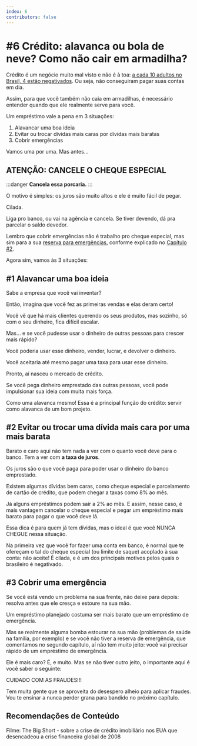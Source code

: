 ```yaml
---
index: 6
contributors: false
---
```


# #6 Crédito: alavanca ou bola de neve? Como não cair em armadilha?

Crédito é um negócio muito mal visto e não é à toa: [a cada 10 adultos no Brasil, 4 estão negativados](https://economia.uol.com.br/noticias/redacao/2019/01/15/dividas-em-atraso-calote-spc-brasil-2018.htm). Ou seja, não conseguiram pagar suas contas em dia.

Assim, para que você também não caia em armadilhas, é necessário entender quando que ele realmente serve para você.

Um empréstimo vale a pena em 3 situações:

1. Alavancar uma boa ideia
2. Evitar ou trocar dívidas mais caras por dívidas mais baratas
3. Cobrir emergências

Vamos uma por uma. Mas antes...

## ATENÇÃO: CANCELE O CHEQUE ESPECIAL

:::danger
**Cancela essa porcaria.**
:::

O motivo é simples: os juros são muito altos e ele é muito fácil de pegar.

Cilada.

Liga pro banco, ou vai na agência e cancela. Se tiver devendo, dá pra parcelar o saldo devedor.

Lembro que cobrir emergências não é trabalho pro cheque especial, mas sim para a sua [reserva para emergências](/guia/inicio/2-emergencias-como-comprar-tranquilidade), conforme explicado no [Capítulo #2](/guia/inicio/2-emergencias-como-comprar-tranquilidade).

Agora sim, vamos às 3 situações:

## #1 Alavancar uma boa ideia

Sabe a empresa que você vai inventar?

Então, imagina que você fez as primeiras vendas e elas deram certo!

Você vê que há mais clientes querendo os seus produtos, mas sozinho, só com o seu dinheiro, fica difícil escalar.

Mas… e se você pudesse usar o dinheiro de outras pessoas para crescer mais rápido?

Você poderia usar esse dinheiro, vender, lucrar, e devolver o dinheiro.

Você aceitaria até mesmo pagar uma taxa para usar esse dinheiro.

Pronto, aí nasceu o mercado de crédito.

Se você pega dinheiro emprestado das outras pessoas, você pode impulsionar sua ideia com muita mais força.

Como uma alavanca mesmo! Essa é a principal função do crédito: servir como alavanca de um bom projeto.

## #2 Evitar ou trocar uma dívida mais cara por uma mais barata

Barato e caro aqui não tem nada a ver com o quanto você deve para o banco. Tem a ver com **a taxa de juros**.

Os juros são o que você paga para poder usar o dinheiro do banco emprestado.

Existem algumas dívidas bem caras, como cheque especial e parcelamento de cartão de crédito, que podem chegar a taxas como 8% ao mês.

Já alguns empréstimos podem sair a 2% ao mês. E assim, nesse caso, é mais vantagem cancelar o cheque especial e pegar um empréstimo mais barato para pagar o que você deve lá.

Essa dica é para quem já tem dívidas, mas o ideal é que você NUNCA CHEGUE nessa situação.

Na primeira vez que você for fazer uma conta em banco, é normal que te ofereçam o tal do cheque especial (ou limite de saque) acoplado à sua conta: não aceite! É cilada, e é um dos principais motivos pelos quais o brasileiro é negativado.

## #3 Cobrir uma emergência

Se você está vendo um problema na sua frente, não deixe para depois: resolva antes que ele cresça e estoure na sua mão.

Um empréstimo planejado costuma ser mais barato que um empréstimo de emergência.

Mas se realmente alguma bomba estourar na sua mão (problemas de saúde na família, por exemplo) e se você não tiver a reserva de emergência, que comentamos no segundo capítulo, aí não tem muito jeito: você vai precisar rápido de um empréstimo de emergência.

Ele é mais caro? É, e muito. Mas se não tiver outro jeito, o importante aqui é você saber o seguinte:

CUIDADO COM AS FRAUDES!!!

Tem muita gente que se aproveita do desespero alheio para aplicar fraudes. Vou te ensinar a nunca perder grana para bandido no próximo capítulo.

## Recomendações de Conteúdo

Filme: The Big Short - sobre a crise de crédito imobiliário nos EUA que desencadeou a crise financeira global de 2008